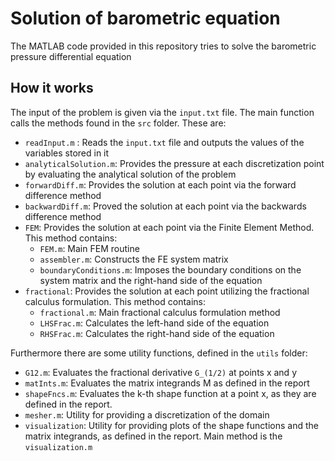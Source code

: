 # Solution of barometric equation

The MATLAB code provided in this repository tries to solve the barometric pressure differential equation

## How it works

The input of the problem is given via the ```input.txt``` file. The main function calls the methods found in the ```src``` folder. These are:

- ```readInput.m``` : Reads the ```input.txt``` file and outputs the values of the variables stored in it
- ```analyticalSolution.m```: Provides the pressure at each discretization point by evaluating the analytical solution of the problem
- ```forwardDiff.m```: Provides the solution at each point via the forward difference method
- ```backwardDiff.m```: Proved the solution at each point via the backwards difference method
- ```FEM```: Provides the solution at each point via the Finite Element Method. This method contains:
  - ```FEM.m```: Main FEM routine
  - ```assembler.m```: Constructs the FE system matrix
  - ```boundaryConditions.m```: Imposes the boundary conditions on the system matrix and the right-hand side of the equation
- ```fractional```: Provides the solution at each point utilizing the fractional calculus formulation. This method contains:
  - ```fractional.m```: Main fractional calculus formulation method
  - ```LHSFrac.m```: Calculates the left-hand side of the equation
  - ```RHSFrac.m```: Calculates the right-hand side of the equation

Furthermore there are some utility functions, defined in the ```utils``` folder:

- ```G12.m```: Evaluates the fractional derivative ```G_(1/2)``` at points x and y
- ```matInts.m```: Evaluates the matrix integrands M as defined in the report
- ```shapeFncs.m```: Evaluates the k-th shape function at a point x, as they are defined in the report.
- ```mesher.m```: Utility for providing a discretization of the domain
- ```visualization```: Utility for providing plots of the shape functions and the matrix integrands, as defined in the report. Main method is the ```visualization.m```